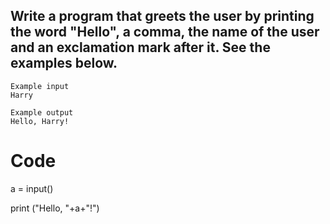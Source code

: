 ## Write a program that greets the user by printing the word "Hello", a comma, the name of the user and an exclamation mark after it. See the examples below.

```
Example input
Harry

Example output
Hello, Harry!

```

# Code
a = input()

print ("Hello, "+a+"!")
